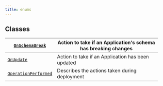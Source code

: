 ```yaml
---
title: enums
---
```

## Classes

| [`OnSchemaBreak`](/reference/algokit-utils-py/api/applications/enums/onschemabreak/#algokit_utils.applications.enums.OnSchemaBreak)                | Action to take if an Application's schema has breaking changes   |
|---------------------------------------------------------------------------------------------------|------------------------------------------------------------------|
| [`OnUpdate`](/reference/algokit-utils-py/api/applications/enums/onupdate/#algokit_utils.applications.enums.OnUpdate)                               | Action to take if an Application has been updated                |
| [`OperationPerformed`](/reference/algokit-utils-py/api/applications/enums/operationperformed/#algokit_utils.applications.enums.OperationPerformed) | Describes the actions taken during deployment                    |
